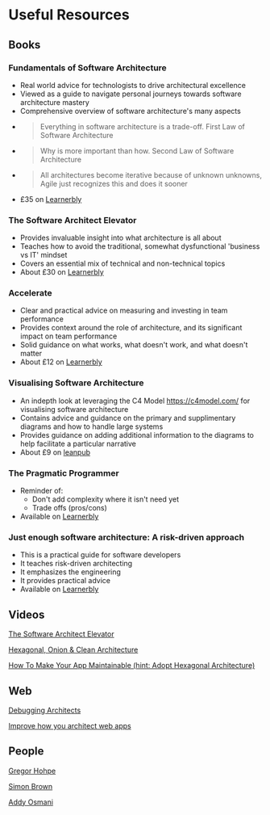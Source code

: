 # Useful Resources

## Books

### Fundamentals of Software Architecture
-   Real world advice for technologists to drive architectural excellence
-   Viewed as a guide to navigate personal journeys towards software architecture mastery
-   Comprehensive overview of software architecture's many aspects
-   > Everything in software architecture is a trade-off. First Law of Software Architecture
-   > Why is more important than how. Second Law of Software Architecture
-   > All architectures become iterative because of unknown unknowns, Agile just recognizes this and does it sooner
-   £35 on [Learnerbly](https://app.learnerbly.com/resources/7eee7452-4cee-4b0b-a748-204ecf047307/)

### The Software Architect Elevator
-   Provides invaluable insight into what architecture is all about
-   Teaches how to avoid the traditional, somewhat dysfunctional 'business vs IT' mindset
-   Covers an essential mix of technical and non-technical topics
-   About £30 on [Learnerbly](https://app.learnerbly.com/resources/c22ea431-d34b-482c-9368-1ce840c68d09/)

### Accelerate
-   Clear and practical advice on measuring and investing in team performance
-   Provides context around the role of architecture, and its significant impact on team performance
-   Solid guidance on what works, what doesn't work, and what doesn't matter
-   About £12 on [Learnerbly](https://app.learnerbly.com/resources/8b5f3f4d-95f7-4264-914d-ff1ef07032ee/)

### Visualising Software Architecture
-   An indepth look at leveraging the C4 Model https://c4model.com/ for visualising software architecture
-   Contains advice and guidance on the primary and supplimentary diagrams and how to handle large systems
-   Provides guidance on adding additional information to the diagrams to help facilitate a particular narrative
-   About £9 on [leanpub](https://leanpub.com/visualising-software-architecture)

### The Pragmatic Programmer
- Reminder of:
  - Don't add complexity where it isn't need yet
  - Trade offs (pros/cons)
- Available on [Learnerbly](https://app.learnerbly.com/resources/85352e3b-7845-4557-9338-805feed76796/)

### Just enough software architecture: A risk-driven approach
- This is a practical guide for software developers
- It teaches risk-driven architecting
- It emphasizes the engineering
- It provides practical advice
- Available on [Learnerbly](https://app.learnerbly.com/resources/058590f7-3f71-49a4-9fc7-8c499a60d925/)

## Videos

[The Software Architect Elevator](https://www.youtube.com/watch?v=Zq2VcRZmz78)

[Hexagonal, Onion & Clean Architecture](https://www.youtube.com/watch?v=JubdZIdLQ4M)

[How To Make Your App Maintainable (hint: Adopt Hexagonal Architecture)](https://www.youtube.com/watch?v=92ZJcxJgmmE)

## Web

[Debugging Architects](https://architectelevator.com/transformation/debugging-architect/)

[Improve how you architect web apps](https://www.patterns.dev/)

## People

[Gregor Hohpe](https://architectelevator.com/about/)

[Simon Brown](https://simonbrown.je/)

[Addy Osmani](https://addyosmani.com/)
